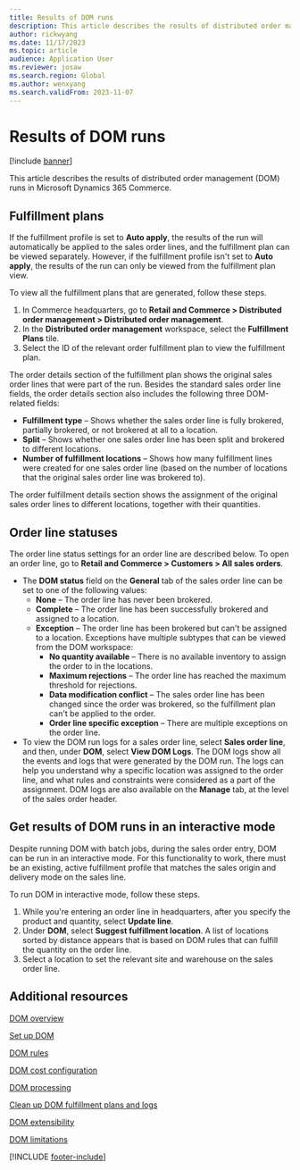 ```yaml
---
title: Results of DOM runs
description: This article describes the results of distributed order management (DOM) runs in Microsoft Dynamics 365 Commerce.
author: rickwyang
ms.date: 11/17/2023
ms.topic: article
audience: Application User
ms.reviewer: josaw
ms.search.region: Global
ms.author: wenxyang
ms.search.validFrom: 2023-11-07
---
```


# Results of DOM runs

[!include [banner](includes/banner.md)]

This article describes the results of distributed order management (DOM) runs in Microsoft Dynamics 365 Commerce.

## Fulfillment plans

If the fulfillment profile is set to **Auto apply**, the results of the run will automatically be applied to the sales order lines, and the fulfillment plan can be viewed separately. However, if the fulfillment profile isn't set to **Auto apply**, the results of the run can only be viewed from the fulfillment plan view.

To view all the fulfillment plans that are generated, follow these steps.

1. In Commerce headquarters, go to **Retail and Commerce \> Distributed order management \> Distributed order management**.
1. In the **Distributed order management** workspace, select the **Fulfillment Plans** tile.
1. Select the ID of the relevant order fulfillment plan to view the fulfillment plan.

The order details section of the fulfillment plan shows the original sales order lines that were part of the run. Besides the standard sales order line fields, the order details section also includes the following three DOM-related fields:

- **Fulfillment type** – Shows whether the sales order line is fully brokered, partially brokered, or not brokered at all to a location.
- **Split** – Shows whether one sales order line has been split and brokered to different locations.
- **Number of fulfillment locations** – Shows how many fulfillment lines were created for one sales order line (based on the number of locations that the original sales order line was brokered to).

The order fulfillment details section shows the assignment of the original sales order lines to different locations, together with their quantities.

## Order line statuses

The order line status settings for an order line are described below. To open an order line, go to **Retail and Commerce \> Customers \> All sales orders**.

- The **DOM status** field on the **General** tab of the sales order line can be set to one of the following values:
    - **None** – The order line has never been brokered.
    - **Complete** – The order line has been successfully brokered and assigned to a location.
    - **Exception** – The order line has been brokered but can't be assigned to a location. Exceptions have multiple subtypes that can be viewed from the DOM workspace:
        - **No quantity available** – There is no available inventory to assign the order to in the locations.
        - **Maximum rejections** – The order line has reached the maximum threshold for rejections.
        - **Data modification conflict** – The sales order line has been changed since the order was brokered, so the fulfillment plan can't be applied to the order.
        - **Order line specific exception** – There are multiple exceptions on the order line.
- To view the DOM run logs for a sales order line, select **Sales order line**, and then, under **DOM**, select **View DOM Logs**. The DOM logs show all the events and logs that were generated by the DOM run. The logs can help you understand why a specific location was assigned to the order line, and what rules and constraints were considered as a part of the assignment. DOM logs are also available on the **Manage** tab, at the level of the sales order header.

## Get results of DOM runs in an interactive mode

Despite running DOM with batch jobs, during the sales order entry, DOM can be run in an interactive mode. For this functionality to work, there must be an existing, active fulfillment profile that matches the sales origin and delivery mode on the sales line.

To run DOM in interactive mode, follow these steps.

1. While you're entering an order line in headquarters, after you specify the product and quantity, select **Update line**.
1. Under **DOM**, select **Suggest fulfillment location**. A list of locations sorted by distance appears that is based on DOM rules that can fulfill the quantity on the order line. 
1. Select a location to set the relevant site and warehouse on the sales order line.

## Additional resources

[DOM overview](dom.md)

[Set up DOM](dom-set-up.md)

[DOM rules](dom-rules.md)

[DOM cost configuration](dom-costs.md)

[DOM processing](dom-processing.md)

[Clean up DOM fulfillment plans and logs](dom-clean-up.md)

[DOM extensibility](dom-extensibility.md)

[DOM limitations](dom-limitations.md)

[!INCLUDE [footer-include](../includes/footer-banner.md)]
